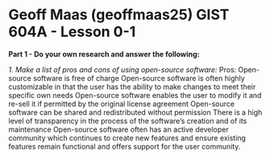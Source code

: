 # Geoff Maas (geoffmaas25) GIST 604A - Lesson 0-1

**Part 1 - Do your own research and answer the following:**

*1. Make a list of pros and cons of using open-source software:*
   Pros:
   Open-source software is free of charge
   Open-source software is often highly customizable in that the user has the ability to make changes to meet their specific own needs
   Open-source software enables the user to modify it and re-sell it if permitted by the original license agreement
   Open-source software can be shared and redistributed without permission
   There is a high level of transparency in the process of the software’s creation and of its maintenance
   Open-source software often has an active developer community which continues to create new features and ensure existing features remain   functional and offers support for the user community.
